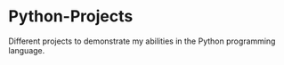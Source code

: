 # Python-Projects
Different projects to demonstrate my abilities in the Python programming language. 
